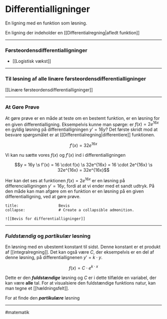 
# Differentialligninger
En ligning med en funktion som løsning.

En ligning der indeholder en [[Differentialregning|afledt funktion]]

---
### Førsteordensdifferentialligninger
- [[Logistisk vækst]]

---
 
### Til løsning af alle linære førsteordensdifferentialligninger
[[Linære førsteordensdifferentialligninger]]


---

### At Gøre Prøve

At gøre prøve er en måde at teste om en bestemt funktion, er en løsning for en given differentialligning. Eksempelvis kunne man spørge: er $f(x) = 2e^{16x}$ en gyldig løsning på differentialligningen $y' = 16y$? Det første skridt mod at besvare spørgsmålet er at [[Differentialregning|differentiere]] funktionen.


$$f'(x)=32e^{16x}$$

Vi kan nu sætte vores $f(x)$ og $f'(x)$ ind i differentialligningen

$$y = 16y  \s f'(x) = 16 \cdot f(x) \s 32e^{16x} = 16 \cdot 2e^{16x} \s 32e^{16x} = 32e^{16x}$$

Her kan det ses at funktionen $f(x) = 2e^{16x}$ er en løsning på differencialligningen $y'=16y$, fordi at at vi ender med et sandt udtryk. På den måde kan man afgøre om en funktion er en løsning på en given differentialligning, ved at gøre prøve.


```ad-example # Admonition type. See below for a list of available types.
title:                  Bevis
collapse:               # Create a collapsible admonition.

![[Bevis for differentialligninger]]

```

---

### *Fuldstændig* og *partikulær* løsning
En løsning med en ubestemt konstant til sidst. Denne konstant er et produkt af [[integralregning]]. Det kan også være $C$, der eksempelvis er en del af denne løsning, på differentiallignenen $y'=k \cdot y$.

$$f(x)=C \cdot e^{k \cdot x}$$

Dette er den ***fuldstændige*** løsning og $C$ er i dette tilfælde en variabel, der kan være **alle** tal. For at visualsiere den fuldstændige funktions natur, kan man tegne et [[hældningsfelt]].

For at finde den ***partikulære*** løsning


---
#matematik 

